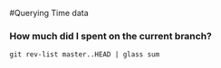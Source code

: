 #Querying Time data


### How much did I spent on the current branch?
`git rev-list master..HEAD | glass sum`